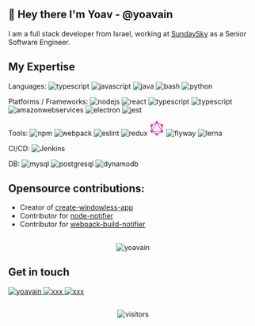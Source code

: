 ## 👋  Hey there I'm Yoav - @yoavain

I am a full stack developer from Israel, working at [SundaySky](https://sundaysky.com/) as a Senior Software Engineer.

## My Expertise
<p>
    <span>Languages:</span>
	<img src="https://konpa.github.io/devicon/devicon.git/icons/typescript/typescript-original.svg" alt="typescript" width="30" height="30"/>
	<img src="https://konpa.github.io/devicon/devicon.git/icons/javascript/javascript-original.svg" alt="javascript" width="30" height="30"/>
	<img src="https://konpa.github.io/devicon/devicon.git/icons/java/java-original-wordmark.svg" alt="java" width="30" height="30"/>
	<img src="https://bashlogo.com/img/symbol/svg/full_colored_dark.svg" alt="bash" width="30" height="30"/>
	<img src="https://konpa.github.io/devicon/devicon.git/icons/python/python-original.svg" alt="python" width="30" height="30"/>
</p>

<p>
    <span>Platforms / Frameworks:</span>
    <img src="https://konpa.github.io/devicon/devicon.git/icons/nodejs/nodejs-plain.svg" alt="nodejs" width="30" height="30"/>
    <img src="https://konpa.github.io/devicon/devicon.git/icons/react/react-original-wordmark.svg" alt="react" width="30" height="30"/>
	<img src="https://avatars0.githubusercontent.com/u/12972006?s=30" alt="typescript" width="30" height="30"/>
	<img src="https://avatars2.githubusercontent.com/u/17189275?s=30" alt="typescript" width="30" height="30"/>
	<img src="https://konpa.github.io/devicon/devicon.git/icons/amazonwebservices/amazonwebservices-original-wordmark.svg" alt="amazonwebservices" width="30" height="30"/>
    <img src="https://konpa.github.io/devicon/devicon.git/icons/electron/electron-original.svg" alt="electron" width="30" height="30"/>
    <img src="https://jestjs.io/img/jest.png" alt="jest" width="30" height="30"/>   
</p>

<p>
    <span>Tools:</span>
    <img src="https://konpa.github.io/devicon/devicon.git/icons/npm/npm-original-wordmark.svg" alt="npm" width="30" height="30"/>
    <img src="https://konpa.github.io/devicon/devicon.git/icons/webpack/webpack-original.svg" alt="webpack" width="30" height="30"/>
    <img src="https://d33wubrfki0l68.cloudfront.net/204482ca413433c80cd14fe369e2181dd97a2a40/092e2/assets/img/logo.svg" alt="eslint" width="30" height="30"/>
    <img src="https://redux.js.org/img/redux.svg" alt="redux" width="30" height="30"/>
    <img src="https://raw.githubusercontent.com/dotansimha/graphql-code-generator/master/website/static/img/GraphQL_Logo.svg" alt="graphql-code-generator" width="30" height="30"/>
    <img src="https://flywaydb.org/assets/logo/flyway-logo-tm.png" alt="flyway" width="30" height="30"/>
    <img src="https://user-images.githubusercontent.com/645641/79596653-38f81200-80e1-11ea-98cd-1c6a3bb5de51.png" alt="lerna" width="30" height="30"/>
</p>
  
<p>
    <span>CI/CD:</span>
    <img src="https://mirror.serverion.com/jenkins/art/jenkins-logo/256x256/headshot.png" alt="Jenkins" width="30" height="30"/>
</p>

<p >
    <span>DB:</span>
	<img src="https://konpa.github.io/devicon/devicon.git/icons/mysql/mysql-original-wordmark.svg" alt="mysql" width="30" height="30"/>
	<img src="https://konpa.github.io/devicon/devicon.git/icons/postgresql/postgresql-original-wordmark.svg" alt="postgresql" width="30" height="30"/>
	<img src="https://upload.wikimedia.org/wikipedia/commons/f/fd/DynamoDB.png" alt="dynamodb" width="30" height="30"/>
</p>

## Opensource contributions:
- Creator of [create-windowless-app](https://github.com/yoavain/create-windowless-app)
- Contributor for [node-notifier](https://github.com/mikaelbr/node-notifier)
- Contributor for [webpack-build-notifier](https://github.com/RoccoC/webpack-build-notifier)

##
<p align="center">
	<img src="https://github-readme-stats.vercel.app/api?username=yoavain&show_icons=true" alt="yoavain" />
</p>

## Get in touch
<p>
    <a href="https://twitter.com/yoavain" target="blank">
        <img src="https://cdn.jsdelivr.net/npm/simple-icons@3.0.1/icons/twitter.svg" alt="yoavain" height="30" width="30" />
    </a>
    <a href="https://linkedin.com/in/yoavvainrich" target="blank">
        <img src="https://cdn.jsdelivr.net/npm/simple-icons@3.0.1/icons/linkedin.svg" alt="xxx" height="30" width="30" />
    </a>
    <a href="https://dev.to/yoavain" target="blank">
        <img src="https://cdn.jsdelivr.net/npm/simple-icons@3.0.1/icons/dev-dot-to.svg" alt="xxx" height="30" width="30" />
    </a>
</p>

##
<p  align="center">
  <img src="https://komarev.com/ghpvc/?username=yoavain" alt="visitors"/>
</p>
